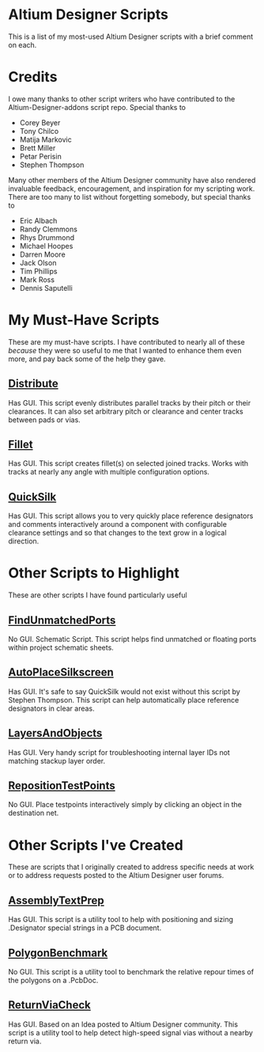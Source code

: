 # Altium Designer Scripts
This is a list of my most-used Altium Designer scripts with a brief comment on each. 

# Credits
I owe many thanks to other script writers who have contributed to the Altium-Designer-addons script repo. Special thanks to 
* Corey Beyer
* Tony Chilco
* Matija Markovic
* Brett Miller
* Petar Perisin
* Stephen Thompson

Many other members of the Altium Designer community have also rendered invaluable feedback, encouragement, and inspiration for my scripting work. There are too many to list without forgetting somebody, but special thanks to
* Eric Albach
* Randy Clemmons
* Rhys Drummond
* Michael Hoopes
* Darren Moore
* Jack Olson
* Tim Phillips
* Mark Ross
* Dennis Saputelli


# My Must-Have Scripts
These are my must-have scripts. I have contributed to nearly all of these _because_ they were so useful to me that I wanted to enhance them even more, and pay back some of the help they gave.

## [Distribute](https://github.com/Altium-Designer-addons/scripts-libraries/tree/master/Scripts%20-%20PCB/Distribute)
Has GUI. This script evenly distributes parallel tracks by their pitch or their clearances. It can also set arbitrary pitch or clearance and center tracks between pads or vias.

## [Fillet](https://github.com/Altium-Designer-addons/scripts-libraries/tree/master/Scripts%20-%20PCB/Fillet)
Has GUI. This script creates fillet(s) on selected joined tracks. Works with tracks at nearly any angle with multiple configuration options.

## [QuickSilk](https://github.com/Altium-Designer-addons/scripts-libraries/tree/master/Scripts%20-%20PCB/QuickSilk)
Has GUI. This script allows you to very quickly place reference designators and comments interactively around a component with configurable clearance settings and so that changes to the text grow in a logical direction.


# Other Scripts to Highlight
These are other scripts I have found particularly useful

## [FindUnmatchedPorts](https://github.com/Altium-Designer-addons/scripts-libraries/tree/master/Scripts%20-%20SCH/FindUnmatchedPorts)
No GUI. Schematic Script. This script helps find unmatched or floating ports within project schematic sheets.

## [AutoPlaceSilkscreen](https://github.com/Altium-Designer-addons/scripts-libraries/tree/master/Scripts%20-%20PCB/AutoPlaceSilkscreen)
Has GUI. It's safe to say QuickSilk would not exist without this script by Stephen Thompson. This script can help automatically place reference designators in clear areas.

## [LayersAndObjects](https://github.com/Altium-Designer-addons/scripts-libraries/tree/master/Scripts%20-%20PCB/LayersAndObjects)
Has GUI. Very handy script for troubleshooting internal layer IDs not matching stackup layer order.

## [RepositionTestPoints](https://github.com/Altium-Designer-addons/scripts-libraries/tree/master/Scripts%20-%20PCB/RepositionTestpoints)
No GUI. Place testpoints interactively simply by clicking an object in the destination net.


# Other Scripts I've Created
These are scripts that I originally created to address specific needs at work or to address requests posted to the Altium Designer user forums.

## [AssemblyTextPrep](https://github.com/Altium-Designer-addons/scripts-libraries/tree/master/Scripts%20-%20PCB/AssemblyTextPrep)
Has GUI. This script is a utility tool to help with positioning and sizing .Designator special strings in a PCB document.

## [PolygonBenchmark](https://github.com/Altium-Designer-addons/scripts-libraries/tree/master/Scripts%20-%20PCB/PolygonBenchmark)
No GUI. This script is a utility tool to benchmark the relative repour times of the polygons on a .PcbDoc.

## [ReturnViaCheck](https://github.com/Altium-Designer-addons/scripts-libraries/tree/master/Scripts%20-%20PCB/ReturnViaCheck)
Has GUI. Based on an Idea posted to Altium Designer community. This script is a utility tool to help detect high-speed signal vias without a nearby return via.
